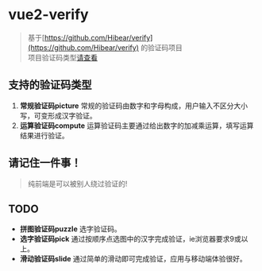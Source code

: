 # vue2-verify

> 基于[https://github.com/Hibear/verify](https://github.com/Hibear/verify) 的验证码项目  
> 项目验证码类型[请查看](http://veui.net/)

## 支持的验证码类型  

1. **常规验证码picture** 常规的验证码由数字和字母构成，用户输入不区分大小写，可变形成汉字验证。 
2. **运算验证码compute** 运算验证码主要通过给出数字的加减乘运算，填写运算结果进行验证。 

## 请记住一件事！
> 纯前端是可以被别人绕过验证的!

## TODO
* **拼图验证码puzzle** 选字验证码。 
* **选字验证码pick** 通过按顺序点选图中的汉字完成验证，ie浏览器要求9或以上。  
* **滑动验证码slide** 通过简单的滑动即可完成验证，应用与移动端体验很好。  